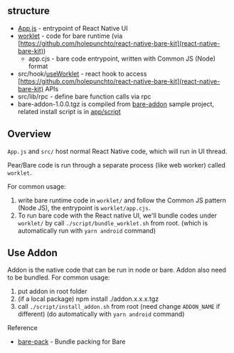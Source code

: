 ## structure

- [App.js](app/App.js) - entrypoint of React Native UI
- [worklet](app/worklet) - code for bare runtime (via [https://github.com/holepunchto/react-native-bare-kit](react-native-bare-kit))
  - app.cjs - bare code entrypoint, written with Common JS (Node) format
- src/hook/[useWorklet](app/src/hook/useWorklet.js) - react hook to access [https://github.com/holepunchto/react-native-bare-kit](react-native-bare-kit) APIs
- src/lib/rpc - define bare function calls via rpc
- bare-addon-1.0.0.tgz is compiled from [bare-addon](https://github.com/holepunchto/bare-addon) sample project, related install script is in [app/script](app/script)

## Overview

`App.js` and `src/` host normal React Native code, which will run in UI thread.

Pear/Bare code is run through a separate process (like web worker) called `worklet`.

For common usage:

1. write bare runtime code in `worklet/` and follow the Common JS pattern (Node JS), the entrypoint is `worklet/app.cjs`.
2. To run bare code with the React native UI, we'll bundle codes under `worklet/` by call `./script/bundle_worklet.sh` from root. (which is automatically run with `yarn android` command)

## Use Addon

Addon is the native code that can be run in node or bare.
Addon also need to be bundled. For common usage:

1. put addon in root folder
2. (if a local package) npm install ./addon.x.x.x.tgz
3. call `./script/install_addon.sh` from root (need change `ADDON_NAME` if different) (do automatically with `yarn android` command)

Reference
- [bare-pack](https://www.npmjs.com/package/bare-pack) - Bundle packing for Bare
